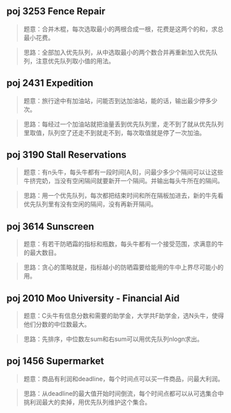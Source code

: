 ## poj 3253 Fence Repair
>题意：合并木棍，每次选取最小的两根合成一根，花费是这两个的和，求总最小花费。

>思路：全部加入优先队列，从中选取最小的两个数合并再重新加入优先队列，注意优先队列取小值的用法。

## poj 2431 Expedition
>题意：旅行途中有加油站，问能否到达加油站，能的话，输出最少停多少次。

>思路：每经过一个加油站就把油量丢到优先队列里，走不到了就从优先队列里取值，队列空了还走不到就走不到，每次取值就是停了一次加油。

## poj 3190 Stall Reservations
>题意：有n头牛，每头牛都有一段时间[A,B]，问最少多少个隔间可以让这些牛挤完奶，当没有空闲隔间就要新开一个隔间。并输出每头牛所在的隔间。

>思路：用一个优先队列，每次都把结束时间和所在隔板加进去，新的牛先看优先队列里有没有空闲的隔间，没有再新开隔间。

## poj 3614 Sunscreen
>题意：有若干防晒霜的指标和瓶数，每头牛都有一个接受范围，求满意的牛的最大数目。

>思路：贪心的策略就是，指标越小的防晒霜要给能用的牛中上界尽可能小的用。

## poj 2010 Moo University - Financial Aid
>题意：C头牛有信息分数和需要的助学金，大学共F助学金，选N头牛，使得他们分数的中位数最大。

>思路：先排序，中位数左sum和右sum可以用优先队列nlogn求出。

## poj 1456 Supermarket
>题意：商品有利润和deadline，每个时间点可以买一件商品，问最大利润。

>思路：从deadline的最大值开始时间倒流，每个时间点都可以从可选集合中挑利润最大的卖掉，用优先队列维护这个集合。
